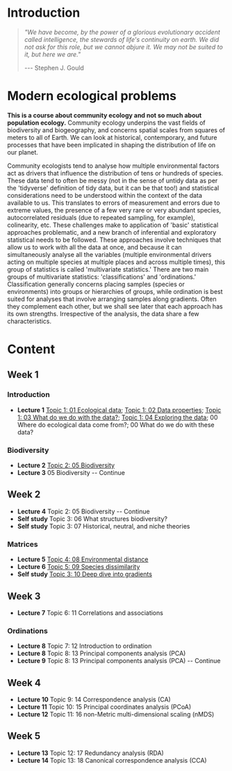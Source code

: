 # Introduction

> *"We have become, by the power of a glorious evolutionary accident called intelligence, the stewards of life's continuity on earth. We did not ask for this role, but we cannot abjure it. We may not be suited to it, but here we are."*
>
> --- Stephen J. Gould

# Modern ecological problems

**This is a course about community ecology and not so much about population ecology.** Community ecology underpins the vast fields of biodiversity and biogeography, and concerns spatial scales from squares of meters to all of Earth. We can look at historical, contemporary, and future processes that have been implicated in shaping the distribution of life on our planet.

Community ecologists tend to analyse how multiple environmental factors act as drivers that influence the distribution of tens or hundreds of species. These data tend to often be messy (not in the sense of untidy data as per the 'tidyverse' definition of tidy data, but it can be that too!) and statistical considerations need to be understood within the context of the data available to us. This translates to errors of measurement and errors due to extreme values, the presence of a few very rare or very abundant species, autocorrelated residuals (due to repeated sampling, for example), colinearity, etc. These challenges make to application of 'basic' statistical approaches problematic, and a new branch of inferential and exploratory statistical needs to be followed. These approaches involve techniques that allow us to work with all the data at once, and because it can simultaneously analyse all the variables (multiple environmental drivers acting on multiple species at multiple places and across multiple times), this group of statistics is called 'multivariate statistics.' There are two main groups of multivariate statistics: 'classifications' and 'ordinations.' Classification generally concerns placing samples (species or environments) into groups or hierarchies of groups, while ordination is best suited for analyses that involve arranging samples along gradients. Often they complement each other, but we shall see later that each approach has its own strengths. Irrespective of the analysis, the data share a few characteristics.

# Content

## Week 1

### Introduction

-   **Lecture 1** [Topic 1: 01 Ecological data](https://nbviewer.jupyter.org/github/ajsmit/Quantitative_Ecology/blob/main/jupyter_lab/01-ecological_data.ipynb); [Topic 1: 02 Data properties](https://nbviewer.jupyter.org/github/ajsmit/Quantitative_Ecology/blob/main/jupyter_lab/02-data_properties.ipynb); [Topic 1: 03 What do we do with the data?](https://nbviewer.jupyter.org/github/ajsmit/Quantitative_Ecology/blob/main/jupyter_lab/03-doing_data.ipynb); [Topic 1: 04 Exploring the data](https://nbviewer.jupyter.org/github/ajsmit/Quantitative_Ecology/blob/main/jupyter_lab/04-exploring_data.ipynb); 00 Where do ecological data come from?; 00 What do we do with these data?

### Biodiversity

-   **Lecture 2** [Topic 2: 05 Biodiversity](https://github.com/ajsmit/Quantitative_Ecology/blob/main/jupyter_lab/05-biodiversity.ipynb)
-   **Lecture 3** 05 Biodiversity -- Continue

## Week 2

-   **Lecture 4** Topic 2: 05 Biodiversity -- Continue
-   **Self study** Topic 3: 06 What structures biodiversity?
-   **Self study** Topic 3: 07 Historical, neutral, and niche theories

### Matrices

-   **Lecture 5** [Topic 4: 08 Environmental distance](https://github.com/ajsmit/Quantitative_Ecology/blob/main/jupyter_lab/08-environmental_distance.ipynb)
-   **Lecture 6** [Topic 5: 09 Species dissimilarity](https://github.com/ajsmit/Quantitative_Ecology/blob/main/jupyter_lab/09-species_dissimilarity.ipynb)
-   **Self study** [Topic 3: 10 Deep dive into gradients](https://github.com/ajsmit/Quantitative_Ecology/blob/main/jupyter_lab/10-deep_dive_into_gradients.ipynb)

## Week 3

-   **Lecture 7** Topic 6: 11 Correlations and associations

### Ordinations

-   **Lecture 8** Topic 7: 12 Introduction to ordination
-   **Lecture 8** Topic 8: 13 Principal components analysis (PCA)
-   **Lecture 9** Topic 8: 13 Principal components analysis (PCA) -- Continue

## Week 4

-   **Lecture 10** Topic 9: 14 Correspondence analysis (CA)
-   **Lecture 11** Topic 10: 15 Principal coordinates analysis (PCoA)
-   **Lecture 12** Topic 11: 16 non-Metric multi-dimensional scaling (nMDS)

## Week 5

-   **Lecture 13** Topic 12: 17 Redundancy analysis (RDA)
-   **Lecture 14** Topic 13: 18 Canonical correspondence analysis (CCA)

